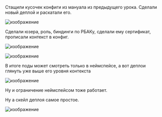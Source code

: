 Стащили кусочек конфиги из мануала из предыдущего урока. Сделали новый деплой и раскатали его.

![изображение](https://user-images.githubusercontent.com/98019531/207916530-112ab354-8d5a-4106-976a-4060d78eab60.png)

Сделали юзера, роль, биндинги по РБАКу, сделали ему сертификат, прописали контекст в конфиг.

![изображение](https://user-images.githubusercontent.com/98019531/207936743-91d4f0c4-f6c2-4b03-98f3-dd281b7e1bf1.png)

![изображение](https://user-images.githubusercontent.com/98019531/207941788-5846953c-5daf-457f-936a-47745ad72df7.png)

В итоге поды может смотреть только в неймспейсе, а вот деплои глянуть уже выше его уровня контекста

![изображение](https://user-images.githubusercontent.com/98019531/207942311-f3fa7711-448d-4865-a842-4ddda818dd05.png)

Ну и ограничение неймспейсом тоже работает.

Ну а скейл деплоя самое простое.

![изображение](https://user-images.githubusercontent.com/98019531/207942978-3fe72105-edb5-4727-a36d-946d50ba698f.png)
